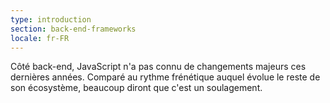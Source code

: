 ```yaml
---
type: introduction
section: back-end-frameworks
locale: fr-FR
---
```

Côté back-end, JavaScript n'a pas connu de changements majeurs ces dernières années.
Comparé au rythme frénétique auquel évolue le reste de son écosystème,
beaucoup diront que c'est un soulagement.

